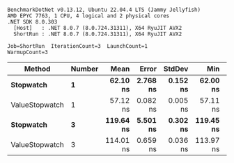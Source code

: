 ```

BenchmarkDotNet v0.13.12, Ubuntu 22.04.4 LTS (Jammy Jellyfish)
AMD EPYC 7763, 1 CPU, 4 logical and 2 physical cores
.NET SDK 8.0.303
  [Host]   : .NET 8.0.7 (8.0.724.31311), X64 RyuJIT AVX2
  ShortRun : .NET 8.0.7 (8.0.724.31311), X64 RyuJIT AVX2

Job=ShortRun  IterationCount=3  LaunchCount=1  
WarmupCount=3  

```
| Method         | Number | Mean      | Error    | StdDev   | Min       | Max       | Gen0   | Allocated |
|--------------- |------- |----------:|---------:|---------:|----------:|----------:|-------:|----------:|
| **Stopwatch**      | **1**      |  **62.10 ns** | **2.768 ns** | **0.152 ns** |  **62.00 ns** |  **62.27 ns** | **0.0005** |      **40 B** |
| ValueStopwatch | 1      |  57.12 ns | 0.082 ns | 0.005 ns |  57.11 ns |  57.12 ns |      - |         - |
| **Stopwatch**      | **3**      | **119.64 ns** | **5.501 ns** | **0.302 ns** | **119.45 ns** | **119.99 ns** | **0.0005** |      **40 B** |
| ValueStopwatch | 3      | 114.01 ns | 0.659 ns | 0.036 ns | 113.97 ns | 114.03 ns |      - |         - |
